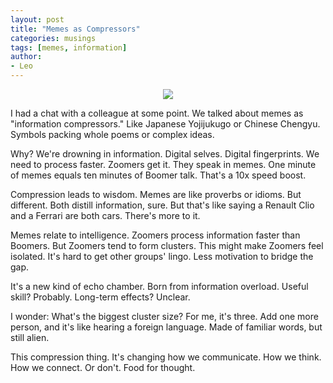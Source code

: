 ```yaml
---
layout: post
title: "Memes as Compressors"
categories: musings
tags: [memes, information]
author:
- Leo
---
```

<p align="center">
<img src="../assets/2024-09-14-memes-as-compressors/header.png" class="responsive">
</p>

I had a chat with a colleague at some point. We talked about memes as "information compressors." Like Japanese Yojijukugo or Chinese Chengyu. Symbols packing whole poems or complex ideas.

Why? We're drowning in information. Digital selves. Digital fingerprints. We need to process faster. Zoomers get it. They speak in memes. One minute of memes equals ten minutes of Boomer talk. That's a 10x speed boost.

Compression leads to wisdom. Memes are like proverbs or idioms. But different. Both distill information, sure. But that's like saying a Renault Clio and a Ferrari are both cars. There's more to it.

Memes relate to intelligence. Zoomers process information faster than Boomers. But Zoomers tend to form clusters. This might make Zoomers feel isolated. It's hard to get other groups' lingo. Less motivation to bridge the gap.

It's a new kind of echo chamber. Born from information overload. Useful skill? Probably. Long-term effects? Unclear.

I wonder: What's the biggest cluster size? For me, it's three. Add one more person, and it's like hearing a foreign language. Made of familiar words, but still alien.

This compression thing. It's changing how we communicate. How we think. How we connect. Or don't. Food for thought.
